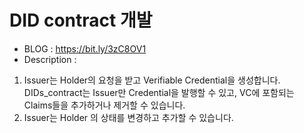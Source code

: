 # DID contract 개발
* BLOG : https://bit.ly/3zC8OV1
* Description : 
1. Issuer는 Holder의 요청을 받고 Verifiable Credential을 생성합니다. DIDs_contract는 Issuer만 Credential을 발행할 수 있고, VC에 포함되는 Claims들을 추가하거나 제거할 수 있습니다. 
2. Issuer는 Holder 의 상태를 변경하고 추가할 수 있습니다. 